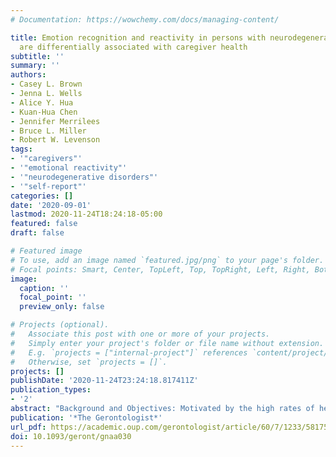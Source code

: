 ```yaml
---
# Documentation: https://wowchemy.com/docs/managing-content/

title: Emotion recognition and reactivity in persons with neurodegenerative disease
  are differentially associated with caregiver health
subtitle: ''
summary: ''
authors:
- Casey L. Brown
- Jenna L. Wells
- Alice Y. Hua
- Kuan-Hua Chen
- Jennifer Merrilees
- Bruce L. Miller
- Robert W. Levenson
tags:
- '"caregivers"'
- '"emotional reactivity"'
- '"neurodegenerative disorders"'
- '"self-report"'
categories: []
date: '2020-09-01'
lastmod: 2020-11-24T18:24:18-05:00
featured: false
draft: false

# Featured image
# To use, add an image named `featured.jpg/png` to your page's folder.
# Focal points: Smart, Center, TopLeft, Top, TopRight, Left, Right, BottomLeft, Bottom, BottomRight.
image:
  caption: ''
  focal_point: ''
  preview_only: false

# Projects (optional).
#   Associate this post with one or more of your projects.
#   Simply enter your project's folder or file name without extension.
#   E.g. `projects = ["internal-project"]` references `content/project/deep-learning/index.md`.
#   Otherwise, set `projects = []`.
projects: []
publishDate: '2020-11-24T23:24:18.817411Z'
publication_types:
- '2'
abstract: "Background and Objectives: Motivated by the high rates of health problems found among caregivers of persons with neurodegenerative disease, we examined associations between deficits in two aspects of care recipients’ socioemotional functioning and their caregivers’ health. Research Design and Methods: In 2 studies with independent samples (N = 171 and 73 dyads), caregivers reported on care recipients’ emotion recognition and emotional reactivity. Caregiver health was assessed using both self-report measures (Studies 1 and 2) and autonomic nervous system indices (Study 2). Results: Lower emotion recognition in care recipients was linearly associated with worse self-reported health, faster resting heart rate, and greater physiological reactivity to an acoustic startle stimulus in caregivers. These effects held after accounting for a variety of risk factors for poor caregiver health, including care recipients’ neuropsychiatric symptoms. Emotional reactivity showed a quadratic association with health, such that the lowest and highest levels of emotional reactivity in care recipients were associated with lower self-reported health in caregivers. Discussion and Implications: Results shed light on the unique associations between two aspects of care recipients’ emotional functioning and caregivers’ health. Findings suggest potential ways to identify and help caregivers at heightened risk for adverse health outcomes."
publication: '*The Gerontologist*'
url_pdf: https://academic.oup.com/gerontologist/article/60/7/1233/5817516
doi: 10.1093/geront/gnaa030
---
```

